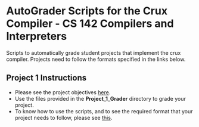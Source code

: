 # AutoGrader Scripts for the Crux Compiler - CS 142 Compilers and Interpreters
Scripts to automatically grade student projects that implement the crux compiler. Projects need to follow the formats specified in the links below. 

## Project 1 Instructions
* Please see the project objectives [here](http://www.ics.uci.edu/~guoqingx/courses/142/ProjectGuide/Project1/index.htm). 
* Use the files provided in the **Project_1_Grader** directory to grade your project. 
* To know how to use the scripts, and to see the required format that your project needs to follow, please see [this](https://docs.google.com/document/d/1nrHPuLTbz8wwjoUfW0pa6RSn2X0XLYPWNXOBZY3_9Lc/edit?usp=sharing).


